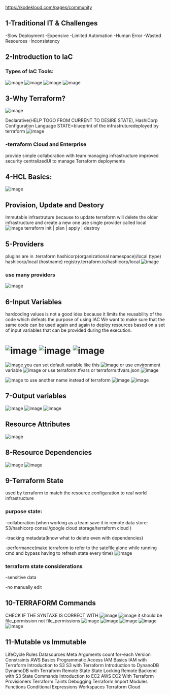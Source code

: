 https://kodekloud.com/pages/community
## 1-Traditional IT & Challenges
-Slow Deployment 
-Expensive 
-Limited Automation 
-Human Error 
-Wasted Resources 
-Inconsistency

## 2-Introduction to IaC
### Types of IaC Tools: 
![image](https://github.com/user-attachments/assets/649cb22f-a4c5-4bf0-bf66-dbbaf5e5e9ea)
![image](https://github.com/user-attachments/assets/4ce73cc9-cccc-41b3-bba3-bb30dd62b330)
![image](https://github.com/user-attachments/assets/182c368b-bf13-4d51-9318-220ed55f0221)
![image](https://github.com/user-attachments/assets/23cd7161-f63a-43cb-9c8c-73c68adc0631)

## 3-Why Terraform?
![image](https://github.com/user-attachments/assets/193ede97-bfea-4a35-b4cc-050951c94f39)

 Declarative(HELP TOGO FROM CURRENT TO DESIRE STATE), HashiCorp Configuration Language
STATE=blueprint of the infrastruturedeployed by terraform
![image](https://github.com/user-attachments/assets/4d1fa7b3-456d-4aa0-be8b-731cee979c8d)
### -terraform Cloud and Enterprise
provide simple collaboration with team
managing infrastructure 
improved security
centralizedUI to manage Terraform deployments
## 4-HCL Basics:
![image](https://github.com/user-attachments/assets/f37cd26e-e86a-492f-9a9f-1991c74e8c61)
## Provision, Update and Destory
Immutable infrastruture because to update terraform will delete the older infrastructure and create a new one
use single provider called local
![image](https://github.com/user-attachments/assets/200411d4-bdc6-453c-a99e-a66fa156fb91)
terraform init | plan | apply | destroy
## 5-Providers 
plugins are in .terraform     hashicorp(organizational namespace)/local (type) 
hashicorp/local                  (hostname)  registry.terraform.io/hashicorp/local 
![image](https://github.com/user-attachments/assets/fcb931fe-4d16-4185-afa8-ed75eef99968)
### use many providers
![image](https://github.com/user-attachments/assets/1cf2ee2f-2097-44f5-a4d0-00830cfe9889)

## 6-Input Variables
 hardcoding values is not a good idea because it limits the reusability of the code which defeats the purpose of using IAC
We want to make sure that the same code can be used again and again to deploy resources based on a set of input variables
that can be provided during the execution.


![image](https://github.com/user-attachments/assets/3790d89d-47c9-4932-9211-b9895681adf1)
![image](https://github.com/user-attachments/assets/30e5a5eb-efa6-44af-8e95-416d95c7d18c)
![image](https://github.com/user-attachments/assets/b9cb3e3f-3480-4071-b43f-b0f5d29ff411)
==========
![image](https://github.com/user-attachments/assets/c0238802-2e34-4694-ae12-8fe0b8a575f2)
you can set default variable like this
![image](https://github.com/user-attachments/assets/947193e2-74ee-419a-9be4-674aad42b406)
or use environment variable
![image](https://github.com/user-attachments/assets/217ab601-0936-45e0-b400-6c505882a021)
or use terraform.tfvars or terraform.tfvars.json
![image](https://github.com/user-attachments/assets/a1c7cb44-f2ae-47fe-a12b-b0120ace966e)

![image](https://github.com/user-attachments/assets/e4c1e28f-ccab-4bc3-892e-864776d9580b)
to use another name instead of terraform 
![image](https://github.com/user-attachments/assets/4c535864-14de-4176-a83c-f795c98a3270)
![image](https://github.com/user-attachments/assets/e1cb4f30-7fdd-4f9f-becb-40e1f7361333)

## 7-Output variables
![image](https://github.com/user-attachments/assets/f68a12a9-07d2-445f-a56f-3944ecd93502)
![image](https://github.com/user-attachments/assets/3571e1a0-a2a1-4fb7-b613-fc7f61d52fb5)
![image](https://github.com/user-attachments/assets/4e41e443-0972-453c-a3c9-39e8ed3afa7d)

## Resource Attributes
![image](https://github.com/user-attachments/assets/b5689c24-205e-419a-9039-688cd227a5f0)

## 8-Resource Dependencies
![image](https://github.com/user-attachments/assets/e87af545-481f-4603-944a-fbe2f6201aca)
![image](https://github.com/user-attachments/assets/4661bcf8-5309-44ad-9c9f-24537b543f78)

## 9-Terraform State
used by terraform to match the  resource configuration to real world infrastructure
### purpose state: 
-collaboration (when working as a team save it in remote data store: S3/hashicorp consul/google cloud storage/terraform cloud )

-tracking metadata(know what to delete even with dependencies)

-performance(make terraform to refer to the satefile alone while running cmd and bypass having to refresh state every time)
![image](https://github.com/user-attachments/assets/8e8261d6-97d1-4db5-bdf2-9fa8386f6067)
###  terraform state considerations
-sensitive data

-no manually edit
## 10-TERRAFORM Commands 
CHECK IF THE SYNTAXE IS CORRECT WITH
![image](https://github.com/user-attachments/assets/d513a279-568f-4a66-ae96-76fb072dc0e3)
![image](https://github.com/user-attachments/assets/6424600d-2261-4929-b768-eac86bb53a73)
it should be file_permission not file_permissions
![image](https://github.com/user-attachments/assets/f527a5aa-6de2-4f4a-ae15-307b16e6f4de)
![image](https://github.com/user-attachments/assets/c4c282f2-ee7b-46fb-9f77-f7c9290d16a3)
![image](https://github.com/user-attachments/assets/fc9af258-e990-47e8-9485-ef975e5c33db)
![image](https://github.com/user-attachments/assets/da13011e-4e9a-4b54-b0b8-90312f1767b0)
![image](https://github.com/user-attachments/assets/dfe9162e-e662-4956-baa9-9a6f3d3f091b)

## 11-Mutable vs  Immutable

LifeCycle Rules
Datasources
Meta Arguments 
count
 for-each
 Version Constraints
 AWS Basics
Programmatic Access
IAM Basics 
IAM with Terraform
Introduction to S3
S3 with Terraform
Introduction to DynanoDB
DynamoDB with Terraform
 Remote State
  State Locking
Remote Backend with S3
 State Commands
  Introduction to EC2
AWS EC2 With Terraform
Provisioners
Terraform Taints
Debugging
Terraform Import
Modules
Functions
Conditional Expressions
Workspaces
Terraform Cloud
	
